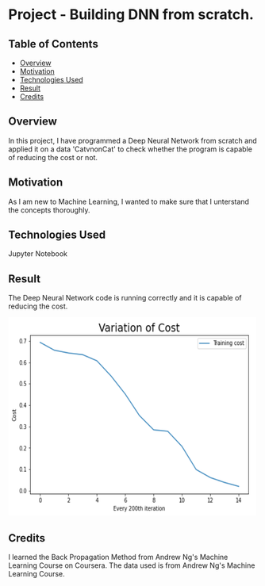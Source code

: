 # Project - Building DNN from scratch.

## Table of Contents
- [Overview](#Overview)
- [Motivation](#Motivation)
- [Technologies Used](#Technologies-Used)
- [Result](#Result)
- [Credits](#Credits)

## Overview
In this project, I have programmed a Deep Neural Network from scratch and applied it on a data 'CatvnonCat' to check whether the program is capable of reducing the cost or not.

## Motivation
As I am new to Machine Learning, I wanted to make sure that I unterstand the concepts thoroughly.

## Technologies Used
Jupyter Notebook

## Result
The Deep Neural Network code is running correctly and it is capable of reducing the cost.

<img src = "https://github.com/Parnni/Projects/blob/main/Machine%20Learning/0_Images/DNN.PNG" width = "500" height="400"/>

## Credits
I learned the Back Propagation Method from Andrew Ng's Machine Learning Course on Coursera.
The data used is from Andrew Ng's Machine Learning Course.
